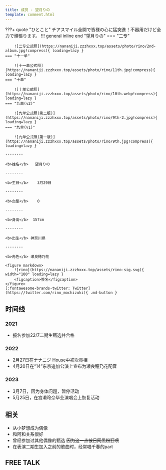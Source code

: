 ```yaml
---
title: 成员 - 望月りの
template: comment.html
---
```

???+ quote "ひとこと"
    チアスマイル全開で皆様の心に猛突進！不器用だけど全力で頑張ります。
!!! general inline end "望月りの"
    === "二专"

        ![二专公式照](https://nananiji.zzzhxxx.top/assets/photo/rino/2nd-album.jpg!compress){ loading=lazy }
    === "十一单"

        ![十一单公式照](https://nananiji.zzzhxxx.top/assets/photo/rino/11th.jpg!compress){ loading=lazy }
    === "十单"

        ![十单公式照](https://nananiji.zzzhxxx.top/assets/photo/rino/10th.webp!compress){ loading=lazy }
    === "九单(v2)"

        ![九单公式照(第二版)](https://nananiji.zzzhxxx.top/assets/photo/rino/9th-2.jpg!compress){ loading=lazy }
    === "九单(v1)"

        ![九单公式照(第一版)](https://nananiji.zzzhxxx.top/assets/photo/rino/9th.jpg!compress){ loading=lazy }

    --------

    <b>姓名</b>   望月りの

    --------

    <b>生日</b>    3月29日

    --------

    <b>血型</b>    O

    --------

    <b>身高</b>  157cm

    --------

    <b>出生</b> 神奈川県

    --------

    <b>角色</b> 濑良穂乃花
  
    <figure markdown>
        ![rino](https://nananiji.zzzhxxx.top/assets/rino-sig.svg){ width="100" loading=lazy }
        <figcaption>签名</figcaption>
    </figure>
    [:fontawesome-brands-twitter: Twitter](https://twitter.com/rino_mochizuki){ .md-button }

## 时间线
### 2021 

- 报名参加22/7二期生甄选并合格

### 2022

- 2月27日在ナナニジ House中初次亮相
- 4月20日在“14”东京追加公演上宣布为濑良穂乃花配音

### 2023

- 3月7日，因为身体问题，暂停活动
- 5月25日，在宫濑玲奈毕业演唱会上恢复活动

## 相关

- 从小梦想成为偶像
- 和阿和关系很好
- 曾经参加过其他偶像的甄选 ~~因为这一点被日网黑粉狂喷~~
- 在表演二期生加入之前的歌曲时，经常唱千春的part


## FREE TALK

<div id="dplayer"></div>

<script src="https://nananiji.zzzhxxx.top/js/md5.js"></script>
<script src="https://nananiji.zzzhxxx.top/js/hls.min.js"></script>
<script src="https://nananiji.zzzhxxx.top/js/DPlayer.min.js"></script>
<script>
    const dp = new DPlayer({
    container: document.getElementById('dplayer'),
    video: {
        url: 'https://manifest.prod.boltdns.net/manifest/v1/hls/v4/clear/4504957038001/3c6bbf28-1eed-4ef9-bb8d-ab4cf43904d8/10s/master.m3u8?fastly_token=NjJkYTUwYWRfNTcwYmYwNmQ3NmUxZTk3ODU1ODZmN2I4MjlkNWY4OGYwNWQ4NDQ5OGYzZDBlMDI4MTFmOTFhMjI1ZWRhMjY1Yw%3D%3D',
        type: 'hls',
    },
    danmaku: {
        id: md5('rino-intro'),
        api: "https://danmu.zzzhxxx.top/"
    },
    contextmenu: [
    {
        text: '227WiKi',
        link: 'https://github.com/227WiKi/227WiKi',
    },
    ]
});
console.log(dp.plugins.hls);
</script>
